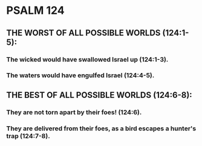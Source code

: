 ---
---
# PSALM 124 
## THE WORST OF ALL POSSIBLE WORLDS (124:1-5): 
###  The wicked would have swallowed Israel up (124:1-3). 
###  The waters would have engulfed Israel (124:4-5). 
## THE BEST OF ALL POSSIBLE WORLDS (124:6-8): 
###  They are not torn apart by their foes! (124:6). 
###  They are delivered from their foes, as a bird escapes a hunter\'s trap (124:7-8). 
